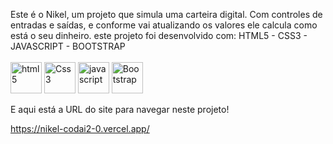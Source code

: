 Este é o Nikel, um projeto que simula uma carteira digital. 
Com controles de entradas e saídas, e conforme vai atualizando os valores 
ele calcula como está o seu dinheiro.
este projeto foi desenvolvido com:  HTML5 - CSS3 - JAVASCRIPT - BOOTSTRAP<br> 
<br> 
<img align= "center" alt= "html5" height="50" width="50" src="https://cdn.jsdelivr.net/gh/devicons/devicon/icons/html5/html5-original.svg"/> 
<img align="center" alt="Css3"  height="50" width="50" src="https://cdn.jsdelivr.net/gh/devicons/devicon/icons/css3/css3-original.svg"/>
<img align= "center" alt= "javascript"  height="50" width="50" src="https://cdn.jsdelivr.net/gh/devicons/devicon/icons/javascript/javascript-original.svg"/>
<img  align= "center" alt= "Bootstrap"  height="50" width="50" src="https://cdn.jsdelivr.net/gh/devicons/devicon/icons/bootstrap/bootstrap-original-wordmark.svg"/>
<br><br> 
E aqui está a URL do site para navegar neste projeto!

https://nikel-codai2-0.vercel.app/
